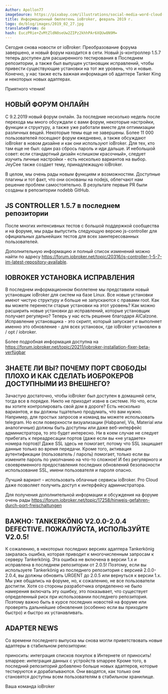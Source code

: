 ```yaml
---
Author: Apollon77
imageSource: https://pixabay.com/illustrations/social-media-word-cloud-marketing-423857/
title: Информационный бюллетень ioBroker, февраль 2019 г.
logo: de/blog/images/2019_02_27.jpg
translatedFrom: de
hash: EuczPRie+ZvMtZldN0seUw2ZIPz2khhPAr6XQUw8N9M=
---
```

Сегодня снова новости от ioBroker:
Преобразование форума завершено, и новый форум находится в сети. Новый js-контроллер 1.5.7 теперь доступен для расширенного тестирования в Последнем репозитории, а также был выпущен установщик исправлений, чтобы привести существующие установки на тот же уровень, что и новые. Конечно, у нас также есть важная информация об адаптере Tanker King и некоторых новых адаптерах.
<!-- SOURCE: 945825 Heute gibt es wieder einige ioBroker-News:
Die Forum-Umstellung ist erfolgt und das neue Forum ist online. Der neue js-controller 1.5.7 ist jetzt für erweitere Tests im Latest Repository verfügbar und auch der Installations-Fixer wurde veröffentlicht um bestehende Installationen auf den gleichen Stand wie neue zu bringen. Wichtige Informationen zum Tankerkönig-Adapter und einigen neuen Adaptern haben wir natürlich auch. -->

Приятного чтения!
<!-- SOURCE: 5582 Viel Spaß beim Lesen! -->

## НОВЫЙ ФОРУМ ОНЛАЙН
<!-- SOURCE: 840544 ## NEUES FORUM ONLINE -->

С 9.2.2019 новый форум онлайн. За последние несколько недель после перехода мы много обсуждали с вами форум, некоторые настройки, функции и структуру, а также уже работали вместе для оптимизации различных вещей. Некоторые темы еще не завершены.
Более 11 000 пользователей посещают форум ежедневно, а также обсуждают ioBroker в новом дизайне и как они используют ioBroker. Для тех, кто там еще не был: один раз сбрось пароль и иди дальше.
И небольшой совет: если стандартный дизайн «слишком красочный», следует изучить личные настройки - есть несколько вариантов на выбор. JeyCee также создает тему, принадлежащую ioBroker.
<!-- SOURCE: 991665 Seit dem 9.2.2019 ist das neue Forum online. Wir haben in den letzten Wochen seit der Umstellung viel mit Euch über das Forum, einige Einstellungen, Features und die Struktur diskutiert und gemeinsam schon diverse Dinge optimiert. Einige Themen sind auch noch in Arbeit.
Über 11.000 User besuchen das Forum täglich und diskutieren auch im neuem Design über ioBroker und wie sie ioBroker nutzen. Für alle die, bisher noch nicht da waren: Einmal das Passwort zurücksetzen und los geht es.
Und ein kleiner Tipp: Wem das Standard-Design „zu bunt“ ist der sollte mal in die persönlichen Einstellungen schauen - es gibt mehrere Designs zur Auswahl. JeyCee ist auch dabei, ein ioBroker-eigenes Theme zu erstellen. -->

В целом, мы очень рады новым функциям и возможностям. Доступные плагины и тот факт, что они основаны на nodejs, облегчают нам решение проблем самостоятельно. В результате первые PR были созданы в репозитории nodebb GitHub.
<!-- SOURCE: 921829 Alles in allem sind wir sehr froh über die neuen Features und Möglichkeiten. Die verfügbaren Plugins und der Fakt, dass es auf nodejs basiert, macht es uns einfacher Probleme selbst zu beheben. Als Folge dessen sind auch schon erste PRs im nodebb-GitHub Repository entstanden. -->

## JS CONTROLLER 1.5.7 в последнем репозитории
<!-- SOURCE: 376368 ## JS-CONTROLLER 1.5.7 IM LATEST REPOSITORY -->

После многих интенсивных тестов с большой поддержкой сообщества и на форуме, мы рады выпустить следующую версию js-controller для официальных дальнейших тестов для всех заинтересованных пользователей.
<!-- SOURCE: 747975 Nach vielen intensiven Tests mit großer Unterstützung aus der Community und im Forum freuen wir uns, die nächste Version des js-controllers zu offiziellen weiteren Tests für alle interessierten User freizugeben. -->

Дополнительную информацию и полный список изменений можно найти по адресу https://forum.iobroker.net/topic/20316/js-controller-1-5-7-im-latest-repository-available.
<!-- SOURCE: 692985 Weitere Informationen und das vollständige Changelog findet Ihr unter https://forum.iobroker.net/topic/20316/js-controller-1-5-7-im-latest-repository-verfügbar -->

## IOBROKER УСТАНОВКА ИСПРАВЛЕНИЯ
<!-- SOURCE: 81734 ## IOBROKER INSTALLATIONS-FIXER -->

В последнем информационном бюллетене мы представили новый установщик ioBroker для систем на базе Linux. Все новые установки имеют чистую структуру и больше не запускаются с правами root.
Как вы можете перенести старые установки на этот уровень? Как можно расширить новые установки до исправлений, которые установщик получает регулярно? Теперь у нас есть решение благодаря AlCalzone.
Исправление установщика - это скрипт, который запускает и выполняет именно это обновление - для всех установок, где ioBroker установлен в / opt / iobroker.
<!-- SOURCE: 68913 Im letzten Newsletter haben wir den neuen ioBroker-Installer für Linux-basierte Systeme vorgestellt. Alle neuen Installationen haben damit eine saubere Struktur und laufen nicht mehr als root.
Wie kann man aber ältere Installationen auf diesen Stand bringen? Wie kann man neuere Installationen um die Fixes erweitern, die der Installer regelmäßig bekommt? Dafür haben wir jetzt dank AlCalzone auch eine Lösung.
Der Installations-Fixer ist ein Skript, welches ausgeführt wird und genau diese Aktualisierung durchführt - für alle Installationen bei denen ioBroker in /opt/iobroker installiert ist. -->

Более подробная информация доступна на https://forum.iobroker.net/topic/20211/iobroker-installation-fixer-beta-verfügbar
<!-- SOURCE: 851835 Weitere Informationen gibt es unter https://forum.iobroker.net/topic/20211/iobroker-installation-fixer-beta-verfügbar -->

## ЗНАЕТЕ ЛИ ВЫ? ПОЧЕМУ ПОРТ СВОБОДЫ ПЛОХО И КАК СДЕЛАТЬ ИОБРОКЕРОВ ДОСТУПНЫМИ ИЗ ВНЕШНЕГО?
<!-- SOURCE: 460892 ## WUSSTET IHR SCHON? WARUM SIND PORT-FREISCHALTUNGEN BÖSE UND WIE KANN MAN IOBROKER VON EXTERN ERREICHBAR MACHEN? -->

Зачастую достаточно, чтобы ioBroker был доступен в домашней сети, тогда все в порядке. Никто не приходит извне в системе. Но что, если вы хотите контролировать свой дом в дороге? Есть несколько вариантов, и вы должны тщательно продумать, что вам нужно. Например, для простых запросов и команд вы можете использовать telegram.
Но если поверхности визуализации (Habpanel, Vis, Material или аналогичные) должны быть доступны или даже веб-интерфейс администратора, то это будет интересно. Ни в коем случае не следует прибегать к переадресации портов (даже если вы «не угадаете» номера портов)! Даже SSL здесь не помогает, потому что SSL защищает данные только во время передачи. Кроме того, активация аутентификации (пользователь / пароль) помогает, только если вы измените пароль по умолчанию на что-то сложное! И без регулярного и своевременного предоставления последних обновлений безопасности использование SSL, имени пользователя и пароля опасно.
<!-- SOURCE: 597787 Oft reicht es, dass ioBroker im Heimnetzwerk erreichbar ist, dann ist alles gut. Niemand kommt von außen auf das System. Was aber, wenn man auch von unterwegs sein Heim steuern will? Dazu gibt es mehrere Optionen und man muss sich genau überlegen, was man braucht. Für einfache Abfragen und Kommandos kann man beispielsweise Telegram nutzen.
Wenn aber auch die Visualisierung-Oberflächen (Habpanel, Vis, Material o.ä.) erreichbar sein sollen oder sogar die Admin-Web-Oberfläche, dann wird es interessant. Auf keinen Fall sollte man hier zu Port-Weiterleitungen greifen (auch nicht wenn man sich „die errät doch eh keiner“ Port Nummern ausdenkt)! Auch SSL hilft hier nicht, da SSL nur die Daten bei der Übertragung sichert. Auch eine Aktivierung der Authentifizierung (User/Passwort) hilft nur dann wenn man das Standard-Passwort auf etwas komplexes ändert! Und ohne dass man sein System regelmäßig und zeitnah mit den neuesten Sicherheits-Updates versorgt, ist auch die Nutzung mit SSL, Username und Passwort gefährlich. -->

Лучший вариант - использовать облачные сервисы ioBroker. Pro Cloud даже позволяет получить доступ к интерфейсу администратора.
<!-- SOURCE: 974447 Die beste Option ist die Nutzung der ioBroker-Cloud-Dienste. Über die Pro Cloud ist sogar Zugriff auf die Admin-Oberfläche möglich. -->

Для получения дополнительной информации и обсуждения на форуме очень рады https://forum.iobroker.net/topic/17258/hinweis-gefahren-durch-port-freischaltungen
<!-- SOURCE: 833422 Weitere Informationen und Diskussionen im Forum sehr gern unter https://forum.iobroker.net/topic/17258/hinweis-gefahren-durch-port-freischaltungen -->

## ВАЖНО: TANKERKÖNIG V2.0.0-2.0.4 DEFECTIVE. ПОЖАЛУЙСТА, ИСПОЛЬЗУЙТЕ V2.0.5!
<!-- SOURCE: 654272 ## WICHTIG: TANKERKÖNIG V2.0.0-2.0.4 DEFEKT. BITTE V2.0.5 NUTZEN! -->

К сожалению, в некоторых последних версиях адаптера Tankerkönig закралась ошибка, которая приводит к многочисленным запросам к серверу Tankerkönig. Эта ошибка не включена в версии 1.x и исправлена в последнем репозитории от 2.0.5! Поэтому, если вы используете Tankerkönig из последнего репозитория с версией 2.0.0-2.0.4, вы должны обновить URGENT до 2.0.5 или вернуться к версии 1.x. Мы уже общались на форуме, но, к сожалению, не все пользователи достигли.
Хотя со стороны разработчика определенно не было намерения включать эту ошибку, это показывает, что существует определенный риск при использовании последнего репозитория. Поэтому важно быть в курсе последних новостей на форуме или проверять дальнейшие обновления (особенно если вы приходите быстро) и быстро их устанавливать.
<!-- SOURCE: 861036 In einigen letzten Versionen des Tankerkönig Adapters hat sich leider ein Fehler eingeschlichen, der zu sehr vielen Anfragen an den Tankerkönig-Server führt. Dieser Fehler ist in den 1.x Versionen nicht enthalten und im Latest-Repository ab 2.0.5 gefixt! Wer also Tankerkönig aus dem Latest-Repository mit einer Version 2.0.0-2.0.4 nutzt, sollte bitte DRINGEND auf 2.0.5 updaten oder zurück auf eine 1.x Version gehen. Das haben wir bereits im Forum kommuniziert, aber leider wohl nicht alle Nutzer erreicht.
Auch wenn es definitiv keine Absicht vom Entwickler war, diesen Fehler einzubauen, zeigt sich hier das es bei der Nutzung des Latest-Repositories ein gewisses Risiko birgt. Daher ist es wichtig, auch im Forum aktuell zu bleiben bzw. weitere Latest Updates (vor allem wenn Sie schnell kommen) zu prüfen und zeitnah zu installieren. -->

## ADAPTER NEWS
<!-- SOURCE: 151456 ## ADAPTER-NEWS -->

Со времени последнего выпуска мы снова могли приветствовать новые адаптеры в стабильном репозитории:
<!-- SOURCE: 380324 Seit dem letzten Newsletter konnten wir wieder neue Adapter im Stable-Repository willkommen heißen: -->

приносить: интеграция списков покупок в Интернете от приносить!
smappee: интеграция данных с устройств smappee
Кроме того, в последний репозиторий добавлено больше новых адаптеров, которые тестируются и дорабатываются. Они вводятся, как только они становятся доступны всем пользователям в стабильном хранилище.
<!-- SOURCE: 790297 bring: Integration der Online-Einkauflisten von bring!
smappee: Integration der Daten von Smappee Geräten
Darüber hinaus sind weitere neue Adapter im Latest-Repository hinzugekommen, welche gerade getestet und finalisiert werden. Diese stellen wir vor sobald Sie für alle Nutzer im Stable Repository verfügbar sind. -->

Ваша команда ioBroker
<!-- SOURCE: 443081 Euer ioBroker-Team -->

